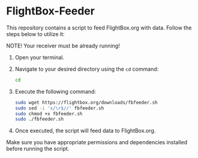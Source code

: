 # FlightBox-Feeder

This repository contains a script to feed FlightBox.org with data. Follow the steps below to utilize it:

NOTE! Your receiver must be already running!

1. Open your terminal.

2. Navigate to your desired directory using the `cd` command:
    ```bash
    cd
    ```

3. Execute the following command:

    ```bash
    sudo wget https://flightbox.org/downloads/fbfeeder.sh
    sudo sed -i 's/\r$//' fbfeeder.sh
    sudo chmod +x fbfeeder.sh
    sudo ./fbfeeder.sh
    ```

4. Once executed, the script will feed data to FlightBox.org.

Make sure you have appropriate permissions and dependencies installed before running the script.

